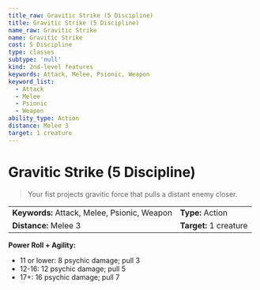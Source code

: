 ```yaml
---
title_raw: Gravitic Strike (5 Discipline)
title: Gravitic Strike (5 Discipline)
name_raw: Gravitic Strike
name: Gravitic Strike
cost: 5 Discipline
type: classes
subtype: 'null'
kind: 2nd-level features
keywords: Attack, Melee, Psionic, Weapon
keyword_list:
  - Attack
  - Melee
  - Psionic
  - Weapon
ability_type: Action
distance: Melee 3
target: 1 creature
---
```


# Gravitic Strike (5 Discipline)

> Your fist projects gravitic force that pulls a distant enemy closer.

|                                              |                        |
| :------------------------------------------- | :--------------------- |
| **Keywords:** Attack, Melee, Psionic, Weapon | **Type:** Action       |
| **Distance:** Melee 3                        | **Target:** 1 creature |

**Power Roll + Agility:**

- 11 or lower: 8 psychic damage; pull 3
- 12-16: 12 psychic damage; pull 5
- 17+: 16 psychic damage; pull 7
